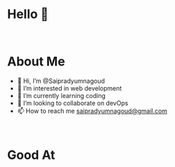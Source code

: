 <h1>Hello 🙏</h1>
<br/>

<h1>About Me</h1>

- 👋 Hi, I’m @Saipradyumnagoud
- 👀 I’m interested in web development
- 🌱 I’m currently learning coding
- 💞️ I’m looking to collaborate on devOps
- 📫 How to reach me saipradyumnagoud@gmail.com


<!---
Saipradyumnagoud/Saipradyumnagoud is a ✨ special ✨ repository because its `README.md` (this file) appears on your GitHub profile.
You can click the Preview link to take a look at your changes.
--->
<br/>
<h1>Good At</h1>
<br/>
<i class="fa-brands fa-github"></i>
